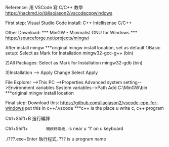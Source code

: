 Reference: 
用 VSCode 寫 C/C++ 教學
https://hackmd.io/@liaojason2/vscodecppwindows

First step:
Visual Studio Code install:
C++ Intellisense
C/C++

Other Download:
*** MinGW - Minimalist GNU for Windows ***
https://sourceforge.net/projects/mingw/

After install mingw    ***original mingw install location, set as default
1)Basic setup: Select as Mark for Installation
mingw32-gcc-g++ (bin)

2)All Packages: Select as Mark for Installation
mingw32-gdb (bin)

3)Installation --> Apply Change
Select Apply

File Explorer -->This PC -->Properties
Advanced system setting-->Environment variables
System variables-->Path
Add C:\MinGW\bin    ***original mingw install location


Final step:
Download this:
https://github.com/liaojason2/vscode-cpp-for-windows
put this in c++/.vscode  ***c++ is the place u write c, c++ program

Ctrl+Shift+B         進行編譯

Ctrl+Shift+`         開啟終端機, ` is near u '1' on u keyboard

./???.exe+Enter      執行程式, ??? is u program name
